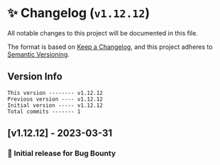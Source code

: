 # ✨ Changelog (`v1.12.12`)

All notable changes to this project will be documented in this file.

The format is based on [Keep a Changelog](https://keepachangelog.com/en/1.0.0/),
and this project adheres to [Semantic Versioning](https://semver.org/spec/v2.0.0.html).

## Version Info

```text
This version -------- v1.12.12
Previous version ---- v1.12.12
Initial version ----- v1.12.12
Total commits ------- 1
```

## [v1.12.12] - 2023-03-31

### 🎉 Initial release for Bug Bounty
